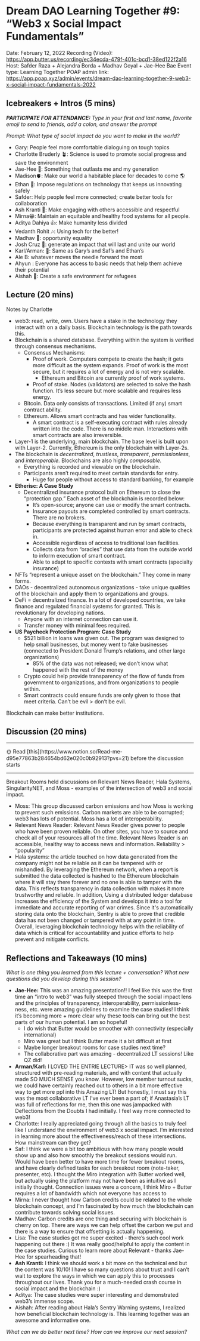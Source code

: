 # Dream DAO Learning Together #9: “Web3 x Social Impact Fundamentals”

Date: February 12, 2022
Recording (Video): https://app.butter.us/recording/ec34ecda-479f-401c-bcd1-38ed122f2a16
Host: Safder Raza + Alejandra Borda + Madhav Goyal + Jae-Hee Bae
Event type: Learning Together
POAP admin link: https://app.poap.xyz/admin/events/dream-dao-learning-together-9-web3-x-social-impact-fundamentals-2022

## Icebreakers + Intros (5 mins)

***PARTICIPATE FOR ATTENDANCE:** Type in your first and last name, favorite emoji to send to friends, add a colon, and answer the prompt*

*Prompt: What type of social impact do you want to make in the world?*

- Gary: People feel more comfortable dialoguing on tough topics
- Charlotte Bruderly 🪴: Science is used to promote social progress and save the environment
- Jae-Hee 🦧: Something that outlasts me and my generation
- Madison🫀: Make our world a habitable place for decades to come 🌎
- Ethan 🤝: Impose regulations on technology that keeps us innovating safely
- Safder: Help people feel more connected; create better tools for collaboration
- Ash Kranti 💌: Make engaging with others accessible and respectful
- Mirna😁: Maintain an equitable and healthy food systems for all people.
- Aditya Dahiya 👍: Make humanity less divided
- Vedanth Rohit 🎶: Using tech for the better!
- Madhav 🤖: opportunity equality
- Josh Cruz 🤩: generate an impact that will last and unite our world
- Karl/Arman: 💞: Same as Gary’s and Saf’s and Ethan’s
- Ale B: whatever moves the needle forward the most
- Ahyun : Everyone has access to basic needs that help them achieve their potential
- Aishah 🌺: Create a safe environment for refugees

## Lecture (20 mins)

Notes by Charlotte

- web3: read, write, own.  Users have a stake in the technology they interact with on a daily basis.  Blockchain technology is the path towards this.
- Blockchain is a shared database.  Everything within the system is verified through consensus mechanisms.
    - Consensus Mechanisms:
        - Proof of work.  Computers compete to create the hash; it gets more difficult as the system expands.  Proof of work is the most secure, but it requires a lot of energy and is not very scalable.
            - Ethereum and Bitcoin are currently proof of work systems.
        - Proof of stake.  Nodes (validators) are selected to solve the hash function.  It’s less secure but more scalable and requires less energy.
    - Bitcoin.  Data only consists of transactions.  Limited (if any) smart contract ability.
    - Ethereum.  Allows smart contracts and has wider functionality.
        - A smart contract is a self-executing contract with rules already written into the code.  There is no middle man.  Interactions with smart contracts are also irreversible.
- Layer-1 is the underlying, main blockchain.  The base level is built upon with Layer-2.  Currently, Ethereum is the only blockchain with Layer-2s.
- The blockchain is *decentralized*, *trustless*, *transparent*, *permissionless*, and *interoperable.*  Blockchains are also highly *composable.*
    - Everything is recorded and viewable on the blockchain.
    - Participants aren’t required to meet certain standards for entry.
        - Huge for people without access to standard banking, for example
- **Etherisc: A Case Study**
    - Decentralized insurance protocol built on Ethereum to close the “protection gap.”  Each asset of the blockchain is recorded below:
        - It’s open-source; anyone can use or modify the smart contracts.
        - Insurance payouts are completed controlled by smart contracts.  There are no brokers.
        - Because everything is transparent and run by smart contracts, participants are protected against human error and able to check in.
        - Accessible regardless of access to traditional loan facilities.
        - Collects data from “oracles” that use data from the outside world to inform execution of smart contract.
        - Able to adapt to specific contexts with smart contracts (specialty insurance)
- NFTs “represent a unique asset on the blockchain.”  They come in many forms.
- DAOs - decentralized autonomous organizations - take unique qualities of the blockchain and apply them to organizations and groups.
- DeFi = decentralized finance.  In a lot of developed countries, we take finance and regulated financial systems for granted.  This is revolutionary for developing nations.
    - Anyone with an internet connection can use it.
    - Transfer money with minimal fees required.
- **US Paycheck Protection Program: Case Study**
    - $521 billion in loans was given out.  The program was designed to help small businesses, but money went to fake businesses (connected to President Donald Trump’s relations, and other large organizations)
        - 85% of the data was not released; we don’t know what happened with the rest of the money
    - Crypto could help provide transparency of the flow of funds from government to organizations, and from organizations to people within.
    - Smart contracts could ensure funds are only given to those that meet criteria. Can’t be evil > don’t be evil.

Blockchain can make better institutions.

## Discussion (20 mins)

---

<aside>
🌞 Read [this](https://www.notion.so/Read-me-d95e77863b284654bd62e020c0b92913?pvs=21) before the discussion starts

</aside>

---

Breakout Rooms held discussions on Relevant News Reader, Hala Systems, SingularityNET, and Moss - examples of the intersection of web3 and social impact.

- Moss: This group discussed carbon emissions and how Moss is working to prevent such emissions.  Carbon markets are able to be corrupted; web3 has lots of potential.  Moss has a lot of interoperability.
- Relevant News Reader: Relevant News Reader gives power to people who have been proven reliable.  On other sites, you have to source and check all of your resources all of the time.  Relevant News Reader is an accessible, healthy way to access news and information.  Reliability > “popularity”
- Hala systems: the article touched on how data generated from the company might not be reliable as it can be tampered with or mishandled. By leveraging the Ethereum network, when a report is submitted the data collected is hashed to the Ethereum blockchain where it will stay there forever and no one is able to tamper with the data. This reflects transparency in data collection with makes it more trustworthy and reliable.
In addition, Using a distributed ledger database increases the efficiency of the  System and develops it into a tool for immediate and accurate reporting of war crimes. Since it's automatically storing data onto the blockchain, Sentry is able to prove that credible data has not been changed or tampered with at any point in time. Overall, leveraging blockchain technology helps with the reliability of data which is critical for accountability and justice efforts to help prevent and mitigate conflicts.

## Reflections and Takeaways (10 mins)

*What is one thing you learned from this lecture + conversation? What new questions did you develop during this session?*

- **Jae-Hee:** This was an amazing presentation!! I feel like this was the first time an “intro to web3” was fully steeped through the social impact lens and the principles of transparency, interoperability, permissionless-ness, etc. were amazing guidelines to examine the case studies! I think it’s becoming more + more clear why these tools can bring out the best parts of our human potential. I am so hopeful!
    - I do wish that Butter would be smoother with connectivity (especially international)
    - Miro was great but I think Butter made it a bit difficult at first
    - Maybe longer breakout rooms for case studies next time?
    - The collaborative part was amazing - decentralized LT sessions! Like QZ did!
- **Arman/Karl:** I LOVED THE ENTRIE LECTURE> IT was so well planned, structured with pre-reading materials, and with content that actually made SO MUCH SENSE you know. However, low member turnout sucks, we could have certainly reached out to others in a bit more effective way to get more ppl into this Amazing LT! But honestly, I must say this was the most collaborative LT I’ve ever been a part of; if Anastasia’s LT was full of reflections for me, then this one was jampacked with Deflections from the Doubts I had initially. I feel way more connected to web3!
- Charlotte: I really appreciated going through all the basics to truly feel like I understand the environment of web3 x social impact.  I’m interested in learning more about the effectiveness/reach of these intersections.  How mainstream can they get?
- Saf: I think we were a bit too ambitious with how many people would show up and also how smoothly the breakout sessions would run. Would have been better to have more time for fewer breakout rooms, and have clearly defined tasks for each breakout room (note-taker, presenter, etc). I thought the Miro integration with Butter worked well, but actually using the platform may not have been as intuitive as I initially thought. Connection issues were a concern, I think Miro + Butter requires a lot of bandwidth which not everyone has access to
- Mirna: I never thought how Carbon credits could be related to the whole blockchain concept, and I’m fascinated by how much the blockchain can contribute towards solving social issues.
- Madhav: Carbon credits are one thing and securing with blockchain is cherry on top. There are ways we can help offset the carbon we put and there is a way to ensure that offsetting is actually happening.
- Lisa: The case studies got me super excited - there’s such cool work happening out there :)  It was really good/helpful to apply the content in the case studies. Curious to learn more about Relevant - thanks Jae-Hee for spearheading that!
- **Ash Kranti:** I think we should work a bit more on the technical end but the content was 10/10! I have so many questions about trust and I can’t wait to explore the ways in which we can apply this to processes throughout our lives. Thank you for a much-needed crash course in social impact and the blockchain :)
- Aditya: The case studies were super interesting and demonstrated web3’s immense scope.
- Aishah: After reading about Hala’s Sentry Warning systems, I realized how beneficial blockchain technology is. This learning together was an awesome and informative one.

*What can we do better next time? How can we improve our next session?*